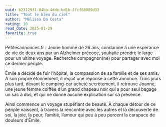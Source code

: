 ```yaml
---
uuid: b23129f1-04ba-4dde-bd1b-1fcf68089d33
title: "Tout le bleu du ciel"
author: "Mélissa Da Costa"
rating: 10
read_date: 2025-01-29
favorite: true
---
```


Petitesannonces.fr : Jeune homme de 26 ans, condamné à une espérance de vie de deux ans par un Alzheimer précoce, souhaite prendre le large pour un ultime voyage. Recherche compagnon(ne) pour partager avec moi ce dernier périple.

Émile a décidé de fuir l’hôpital, la compassion de sa famille et de ses amis. À son propre étonnement, il reçoit une réponse à cette annonce. Trois jours plus tard, devant le camping-car acheté secrètement, il retrouve Joanne, une jeune femme coiffée d’un grand chapeau noir qui a pour seul bagage un sac à dos, et qui ne donne aucune explication sur sa présence.

Ainsi commence un voyage stupéfiant de beauté. À chaque détour de ce périple naissent, à travers la rencontre avec les autres et la découverte de soi, la joie, la peur, l’amitié, l’amour qui peu à peu percent la carapace de douleurs d’Émile.
